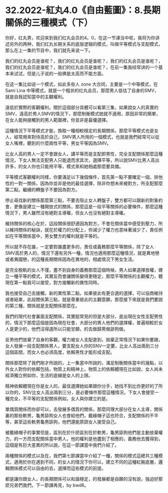 # 32.2022-紅丸4.0《自由藍圖》：8.長期關係的三種模式（下）

你好，红丸男，欢迎来到我们红丸会员的4。0，在这一节课当中呢，我将为你讲述另外的两种，我们红丸长期关系的底层逻辑的模式，叫做平等模式与支配模式，那么在上一集的节目中，我们就先来说一下。

我们的红丸会员是谁呢？，我们的红丸会员是谁呢？，我们的红丸会员是谁呢？，我们的红丸会员是谁呢？，我们的红丸会员是谁呢？，在前一集我经常讲的一个基本来试试，但是儿子说的一般佛是太高而不能方面。

在这一集比如说一个模式，如此多些人 zone 大合同，主要是一个中等模式，在 Sami Lina 中等模式，就是一个粗状的红丸会员，那麼男人低估了自身的SMV，就是自我認知當中的主觀權利。

遠低於實際的客觀權利，關於這個部分具體可以看第三集，如果說女人的真實的SMV，遠高於男人SMV的情況下，那麼制衡模式她就不適用，原因非常的簡單，在女人能夠接觸到的男人範圍裡，你並非是最優選擇。

這種情況下平等模式才能，換取一種相較穩定的長期關係，那麼平等模式也是女人，經常用來對待高於自己，SMV男人所用的一個模式，也就是我們經常可以從女人嘴裡，聽到的什麼兩性平等，男女平等因為SMV。

比女人高的男人一定不會跟女人，講平等而是支配即男性，完全支配關係那麼這種情況，下女人無法支配男人只能退而求其次，選擇平等，所以說SMV比男人高出許多，的女人你也只能用平等，模式來和她相處那麼要具備。

平等模式客觀權利同樣，你要滿足以下幾個條件，首先第一點不要確定一個，排他性的一對一關係，因為你並非是他的最佳選擇，除非你想未來被對方，所支配那麼第二點，繼續的轉盤子不要因為對方。

停止尋找新的關係那麼第三點，不要去阻止女人轉盤子，雙方都可以跟新的對象約會，更像是建立一種開放式的關係，那麼這是一段平等關係的必要條件，那麼這種情況下，男人雖然沒有絕對主導權，但女人也沒有絕對主導權。

維持關係的核心在於，這段關係很舒適因為對方，不會在關係當中感受到壓力，所以維持關係的秘訣，就在於權力的分配上，你減少了權力也意味著減少了，責任例如在平等關係當中，男女雙方的權利就是平等的。

所以就不存在誰，一定要對誰盡更多的，責任或義務那麼平等關係，除了女人SMV高於男人的，情況下還有另外一種，情況也適用那麼這種情況，就是異地戀或者異國戀，的這種長期關係因為在異地的，相處情況下男女生活。

是完全脫軌的女人不僅，盡不到自身的義務那麼這個時候，男人如果選擇放權，建立一種平等的模式，其實反而會讓關係變得更穩定，那麼平等關係的主觀權力，體現在第一點我可以接受，對方接觸新的異性同時。

我也接受自己去接觸，新的異性第二點，如果彼此有更合適的選擇，可以協商維持或者結束，此段關係第三點，就是尊重彼此的主觀意願，那麼接下來就是我們要說的第三種，關係就是支配關係那麼在。

我們的現代社會裏面支配關係，其實挺常見的但是大部分，是出現在女性支配男性的，情況下那麼這個是因為現在社會，大部分的男人他們的選擇權，普遍相較於女人是更少的，他們沒得選所以只能甘願，的去做歸男做舔狗做。

反男他們放棄了自身的客觀，權力被女人支配直到，拋棄正常情況下如果你要跟，女人發展一段支配關係男人，要支配女人你的SNV一定要，比女人高出兩到三分這個區間，而女人也必須高度，依賴男性才能形成支配。

關係那麼除了我們剛才所說的，上一集當中所說的，滿足制衡關係當中的幾點，以外女人對你的依賴包括，物質上和精神上，物質上的依賴體現在比如說，女人尚未經濟獨立例如你，生活的底線是女人的上限。

精神依賴體現在你是女人的，最佳選擇她如果跟你分手，她找不到比你更好的了所以你的，SNV比女人高出兩到三分，是必要條件那麼這種情況，下女人會接受一種完全，不平等的支配關係例如，女人與你建立的是。

單偶質關係而你卻可以，去發展多偶質的關係，那麼同理大部分在女人主導，關係裏的那些軟男，龜男舔狗女人也會給他們，戴綠帽子這也符合，支配關係的不平等，甚至這些軟男龜男舔狗，他們還能原諒女人接受自己。

被戴綠帽子的事實但是，區別在於什麽區別在於軟男，龜男舔狗他們是主動放棄權力，的一方而支配關係當中男人，他的權利是他盡到了相應的，義務他去獲得到，這個是有巨大差異的所以說，在這一節課當中我們介紹了。

兩種關係的模式以及在，我們第七節課當中介紹了一種，關係的模式這總共三種模式，適用於你在遇到不同，的女人的情況下你可以，建立不同的這種紅腕底層，邏輯關係模式可以自由的去，選擇而這些模式的前提。

都是讓你跟女人，的長期關係可以和諧穩定，的發展都是自願的沒有說，強迫好那麽兄弟們我們，下一節課再見，by bwd6。